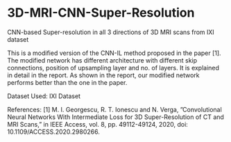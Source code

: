 # 3D-MRI-CNN-Super-Resolution
CNN-based Super-resolution in all 3 directions of 3D MRI scans from IXI dataset 

This is a modified version of the CNN-IL method proposed in the paper [1]. The modified network has different architecture with different skip connections, position of upsampling layer and no. of layers. It is explained in detail in the report. As shown in the report, our modified network performs better than the one in the paper.

Dataset Used: IXI Dataset

References:
[1] M. I. Georgescu, R. T. Ionescu and N. Verga, ”Convolutional Neural Networks With Intermediate Loss for 3D Super-Resolution of CT and MRI Scans,” in IEEE Access, vol. 8, pp. 49112-49124, 2020, doi: 10.1109/ACCESS.2020.2980266.
